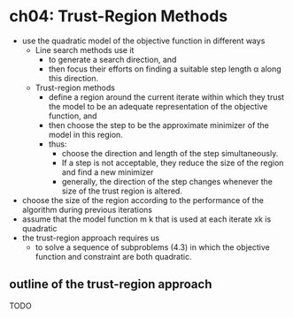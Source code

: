 # ch04: Trust-Region Methods
* use the quadratic model  of the objective function in different ways
  * Line search methods use it
    * to generate a search direction, and
    * then focus their efforts on finding a suitable step length α along this direction.
  * Trust-region methods
    * define a region around the current iterate within which they trust the model to
      be an adequate representation of the objective function, and
    * then choose the step to be the approximate minimizer of the model in this region.
    * thus:
      * choose the direction and length of the step simultaneously.
      * If a step is not acceptable, they reduce the size of the region and find a new minimizer
      * generally,  the direction of the step changes whenever the size of the trust region is altered.
* choose the size of the region according to the performance of the algorithm during previous iterations
* assume that the model function m k that is used at each iterate xk is quadratic
* the trust-region approach requires us
  * to solve a sequence of subproblems (4.3)
    in which the objective function and constraint are both quadratic.

## outline of the trust-region approach
TODO
